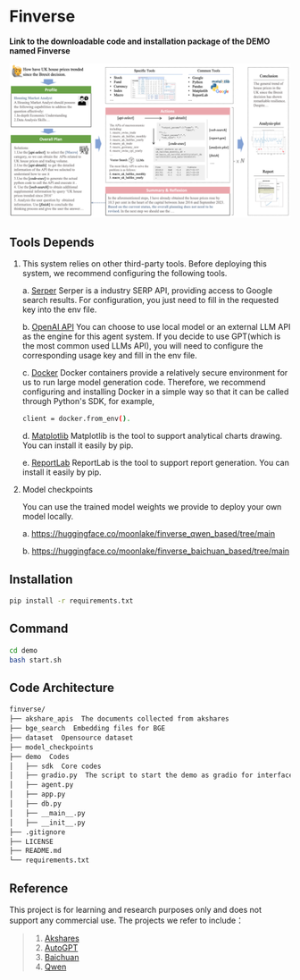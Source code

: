 # Finverse
**Link to the downloadable code and installation package of the DEMO named Finverse**

![image](https://github.com/ASY246/finverse/blob/main/main_pic.png)

## Tools Depends
1. This system relies on other third-party tools. Before deploying this system, we recommend configuring the following tools.

    a. [Serper](https://serper.dev/api-key) Serper is a industry SERP API, providing access to Google search results. For configuration, you just need to fill in the requested key into the env file.
    
    b. [OpenAI API](https://openai.com/) You can choose to use local model or an external LLM API as the engine for this agent system. If you decide to use GPT(which is the most common used LLMs API), you will need to configure the corresponding usage key and fill in the env file.
    
    c. [Docker](https://www.docker.com/) Docker containers provide a relatively secure environment for us to run large model generation code. Therefore, we recommend configuring and installing Docker in a simple way so that it can be called through Python's SDK, for example, 
    ~~~bash
    client = docker.from_env().
    ~~~
    
    d. [Matplotlib](https://matplotlib.org/) Matplotlib is the tool to support analytical charts drawing. You can install it easily by pip.
    
    e. [ReportLab](https://www.reportlab.com/) ReportLab is the tool to support report generation. You can install it easily by pip.

2. Model checkpoints

    You can use the trained model weights we provide to deploy your own model locally. 

    a. https://huggingface.co/moonlake/finverse_qwen_based/tree/main

    b. https://huggingface.co/moonlake/finverse_baichuan_based/tree/main

## Installation
~~~bash
pip install -r requirements.txt
~~~

## Command
~~~bash
cd demo
bash start.sh
~~~

## Code Architecture
~~~bash
finverse/
├── akshare_apis  The documents collected from akshares
├── bge_search  Embedding files for BGE
├── dataset  Opensource dataset
├── model_checkpoints
├── demo  Codes
│   ├── sdk  Core codes
│   ├── gradio.py  The script to start the demo as gradio for interface
│   ├── agent.py
│   ├── app.py
│   ├── db.py
│   ├── __main__.py
│   ├── __init__.py
├── .gitignore
├── LICENSE
├── README.md
└── requirements.txt 
~~~


## Reference
This project is for learning and research purposes only and does not support any commercial use. The projects we refer to include：

> 1. [Akshares](https://github.com/akfamily/akshare)
> 2. [AutoGPT](https://github.com/Significant-Gravitas/AutoGPT)
> 3. [Baichuan](https://github.com/baichuan-inc/Baichuan2)
> 4. [Qwen](https://github.com/QwenLM/Qwen)
